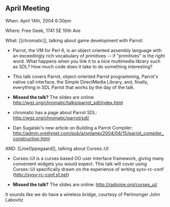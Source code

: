 ## April Meeting

When: April 14th, 2004 6:30pm

Where: Free Geek, 1741 SE 10th Ave

What: [[chromatic]], talking about game development with Parrot:

* Parrot, the VM for Perl 6, is an object oriented assembly language with an exceedingly rich vocabulary of primitives -- if "primitives" is the right word.  What happens when you link it to a nice multimedia library such as SDL?  How much code does it take to do something interesting?

* This talk covers Parrot, object-oriented Parrot programming, Parrot's native call interface, the Simple DirectMedia Library, and, finally, everything in SDL Parrot that works by the day of the talk.

* **Missed the talk?** The slides are online: http://wgz.org/chromatic/talks/parrot_sdl/index.html
* chromatic has a page about Parrot SDL: http://wgz.org/chromatic/parrot/sdl/
* Dan Sugalski's new article on Building a Parrot Compiler: http://admin.oreillynet.com/pub/a/onlamp/2004/04/15/parrot_compiler_construction.html

AND: [[JoeOppegaard]], talking about Curses::UI

* Curses::UI is a curses based OO user interface framework, giving many convenient widgets you would expect. This talk will cover using Curses::UI specifically drawn on the experience of writing sysv-rc-conf  (http://sysv-rc-conf.sf.net)

* **Missed the talk?**  The slides are online: http://radiojoe.org/curses_ui/

It sounds like we do have a wireless bridge, courtesy of Perlmonger John Labovitz
